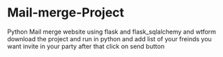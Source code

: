# Mail-merge-Project
Python Mail merge website using flask and flask_sqlalchemy and wtform 
download the project and run in python and add list of your freinds you want invite in your party after that click on send button 
